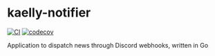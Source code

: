 # kaelly-notifier

[![CI](https://github.com/kaellybot/kaelly-notifier/actions/workflows/ci.yml/badge.svg)](https://github.com/kaellybot/kaelly-notifier/actions/workflows/ci.yml)
[![codecov](https://codecov.io/gh/kaellybot/kaelly-notifier/branch/main/graph/badge.svg)](https://codecov.io/gh/kaellybot/kaelly-notifier) 

Application to dispatch news through Discord webhooks, written in Go

